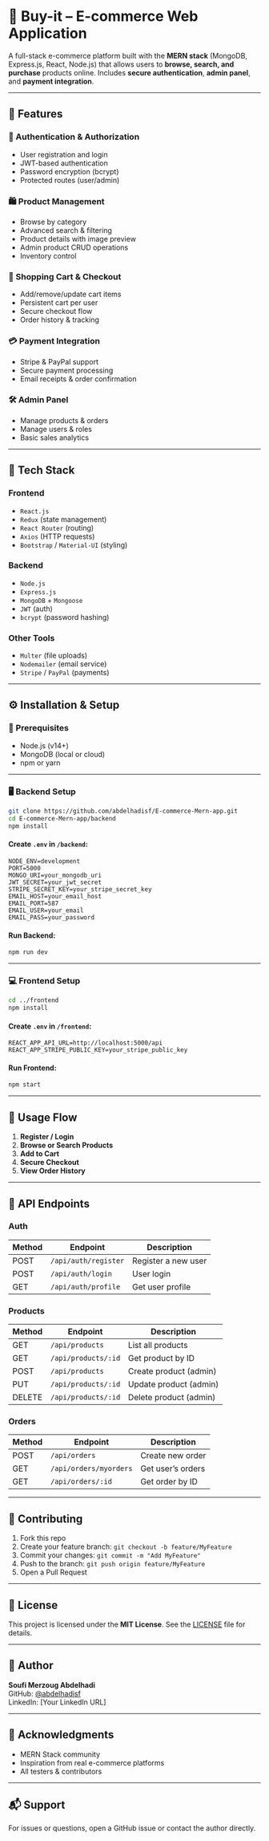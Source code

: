 # 🛒 Buy-it – E-commerce Web Application

A full-stack e-commerce platform built with the **MERN stack** (MongoDB, Express.js, React, Node.js) that allows users to **browse, search, and purchase** products online. Includes **secure authentication**, **admin panel**, and **payment integration**.

---

## 🚀 Features

### 🔐 Authentication & Authorization
- User registration and login
- JWT-based authentication
- Password encryption (bcrypt)
- Protected routes (user/admin)

### 🛍️ Product Management
- Browse by category
- Advanced search & filtering
- Product details with image preview
- Admin product CRUD operations
- Inventory control

### 🛒 Shopping Cart & Checkout
- Add/remove/update cart items
- Persistent cart per user
- Secure checkout flow
- Order history & tracking

### 💳 Payment Integration
- Stripe & PayPal support
- Secure payment processing
- Email receipts & order confirmation

### 🛠️ Admin Panel
- Manage products & orders
- Manage users & roles
- Basic sales analytics

---

## 🧰 Tech Stack

### Frontend
- `React.js`
- `Redux` (state management)
- `React Router` (routing)
- `Axios` (HTTP requests)
- `Bootstrap` / `Material-UI` (styling)

### Backend
- `Node.js`
- `Express.js`
- `MongoDB` + `Mongoose`
- `JWT` (auth)
- `bcrypt` (password hashing)

### Other Tools
- `Multer` (file uploads)
- `Nodemailer` (email service)
- `Stripe` / `PayPal` (payments)

---

## ⚙️ Installation & Setup

### 🔧 Prerequisites
- Node.js (v14+)
- MongoDB (local or cloud)
- npm or yarn

---

### 🖥️ Backend Setup

```bash
git clone https://github.com/abdelhadisf/E-commerce-Mern-app.git
cd E-commerce-Mern-app/backend
npm install
```

#### Create `.env` in `/backend`:
```
NODE_ENV=development
PORT=5000
MONGO_URI=your_mongodb_uri
JWT_SECRET=your_jwt_secret
STRIPE_SECRET_KEY=your_stripe_secret_key
EMAIL_HOST=your_email_host
EMAIL_PORT=587
EMAIL_USER=your_email
EMAIL_PASS=your_password
```

#### Run Backend:
```bash
npm run dev
```

---

### 💻 Frontend Setup

```bash
cd ../frontend
npm install
```

#### Create `.env` in `/frontend`:
```
REACT_APP_API_URL=http://localhost:5000/api
REACT_APP_STRIPE_PUBLIC_KEY=your_stripe_public_key
```

#### Run Frontend:
```bash
npm start
```

---

## 🔧 Usage Flow

1. **Register / Login**
2. **Browse or Search Products**
3. **Add to Cart**
4. **Secure Checkout**
5. **View Order History**

---

## 📱 API Endpoints

### Auth
| Method | Endpoint                | Description         |
|--------|-------------------------|---------------------|
| POST   | `/api/auth/register`    | Register a new user |
| POST   | `/api/auth/login`       | User login          |
| GET    | `/api/auth/profile`     | Get user profile    |

### Products
| Method | Endpoint                  | Description          |
|--------|---------------------------|----------------------|
| GET    | `/api/products`           | List all products    |
| GET    | `/api/products/:id`       | Get product by ID    |
| POST   | `/api/products`           | Create product (admin) |
| PUT    | `/api/products/:id`       | Update product (admin) |
| DELETE | `/api/products/:id`       | Delete product (admin) |

### Orders
| Method | Endpoint                    | Description             |
|--------|-----------------------------|-------------------------|
| POST   | `/api/orders`               | Create new order        |
| GET    | `/api/orders/myorders`      | Get user’s orders       |
| GET    | `/api/orders/:id`           | Get order by ID         |

---

## 👥 Contributing

1. Fork this repo
2. Create your feature branch: `git checkout -b feature/MyFeature`
3. Commit your changes: `git commit -m "Add MyFeature"`
4. Push to the branch: `git push origin feature/MyFeature`
5. Open a Pull Request

---

## 📝 License

This project is licensed under the **MIT License**. See the [LICENSE](./LICENSE) file for details.

---

## 👤 Author

**Soufi Merzoug Abdelhadi**  
GitHub: [@abdelhadisf](https://github.com/abdelhadisf)  
LinkedIn: [Your LinkedIn URL]

---

## 🙏 Acknowledgments

- MERN Stack community
- Inspiration from real e-commerce platforms
- All testers & contributors

---

## 📬 Support

For issues or questions, open a GitHub issue or contact the author directly.
